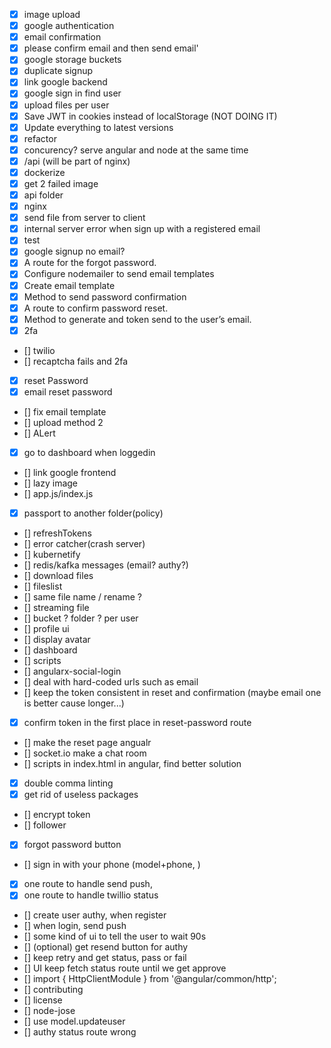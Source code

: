 - [x] image upload
- [x] google authentication
- [x] email confirmation
- [x] please confirm email and then send email'
- [x] google storage buckets
- [x] duplicate signup
- [x] link google backend
- [x] google sign in find user
- [x] upload files per user
- [x] Save JWT in cookies instead of localStorage (NOT DOING IT)
- [x] Update everything to latest versions
- [x] refactor
- [x] concurency? serve angular and node at the same time
- [x] /api (will be part of nginx)
- [x] dockerize
- [x] get 2 failed image
- [x] api folder
- [x] nginx
- [x] send file from server to client
- [x] internal server error when sign up with a registered email
- [x] test
- [x] google signup no email?
- [x] A route for the forgot password.
- [x] Configure nodemailer to send email templates
- [x] Create email template
- [x] Method to send password confirmation
- [x] A route to confirm password reset.
- [x] Method to generate and token send to the user’s email.
- [x] 2fa
- [] twilio
- [] recaptcha fails and 2fa
- [x] reset Password
- [x] email reset password
- [] fix email template
- [] upload method 2
- [] ALert
- [x] go to dashboard when loggedin
- [] link google frontend
- [] lazy image
- [] app.js/index.js
- [x] passport to another folder(policy)
- [] refreshTokens
- [] error catcher(crash server)
- [] kubernetify
- [] redis/kafka messages (email? authy?)
- [] download files
- [] fileslist
- [] same file name / rename ?
- [] streaming file
- [] bucket ? folder ? per user
- [] profile ui
- [] display avatar
- [] dashboard
- [] scripts
- [] angularx-social-login
- [] deal with hard-coded urls such as email
- [] keep the token consistent in reset and confirmation (maybe email one is better cause longer...)
- [x] confirm token in the first place in reset-password route
- [] make the reset page angualr 
- [] socket.io make a chat room
- [] scripts in index.html in angular, find better solution
- [x] double comma linting
- [x] get rid of useless packages
- [] encrypt token
- [] follower
- [x] forgot password button
- [] sign in with your phone (model+phone, )
- [x] one route to handle send push, 
- [x] one route to handle twillio status
- [] create user authy, when register
- [] when login, send push
- [] some kind of ui to tell the user to wait 90s
- [] (optional) get resend button for authy
- [] keep retry and get status, pass or fail
- [] UI keep fetch status route until we get approve
- [] import { HttpClientModule } from '@angular/common/http';
- [] contributing
- [] license
- [] node-jose
- [] use model.updateuser
- [] authy status route wrong